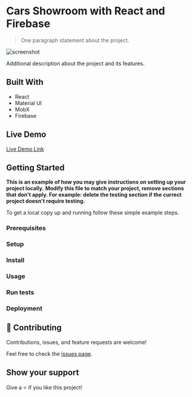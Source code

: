 # Cars Showroom with React and Firebase

> One paragraph statement about the project.

![screenshot](./app_screenshot.png)

Additional description about the project and its features.

## Built With

- React
- Material UI
- MobX
- Firebase

## Live Demo

[Live Demo Link](https://cars-showroom.netlify.app/)


## Getting Started

**This is an example of how you may give instructions on setting up your project locally.**
**Modify this file to match your project, remove sections that don't apply. For example: delete the testing section if the currect project doesn't require testing.**


To get a local copy up and running follow these simple example steps.

### Prerequisites

### Setup

### Install

### Usage

### Run tests

### Deployment


## 🤝 Contributing

Contributions, issues, and feature requests are welcome!

Feel free to check the [issues page](../../issues/).

## Show your support

Give a ⭐️ if you like this project!
